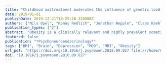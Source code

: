 ```yaml
---
title: "Childhood maltreatment moderates the influence of genetic load for obesity on reward related brain structure and function in major depression"
date: 2019-01-01
publishDate: 2019-12-21T18:25:28.320008Z
authors: ["Nils Opel", "Ronny Redlich", "Jonathan Repple", "Claas Kaehler", "Dominik Grotegerd", "Katharina Dohm", "Dario Zaremba", "Janik Goltermann", "Lavinia Alexandra M. Steinmann", "Rahel Krughöfer", "Elisabeth J. Leehr", "Joscha Böhnlein", "Katharina Förster", "Christian Bürger", "Susanne Meinert", "Verena Enneking", "Daniel Emden", "Ramona Leenings", "Nils Winter", "Walter Heindel", "Harald Kugel", "Anbupalam Thalamuthu", "Tim Hahn", "Volker Arolt", "Bernhard T. Baune", "Udo Dannlowski"]
publication_types: ["2"]
abstract: "Obesity is a clinically relevant and highly prevalent somatic comorbidity of major depression (MDD). Genetic predisposition and history of childhood trauma have both independently been demonstrated to act as risk factors for obesity and to be associated with alterations in reward related brain structure and function. We therefore aimed to investigate the influence of childhood maltreatment and genetic risk for obesity on structural and functional imaging correlates associated with reward processing in MDD. 161 MDD patients underwent structural and functional MRI during a frequently used card guessing paradigm. Main and interaction effects of a polygenic risk score for obesity (PRS) and childhood maltreatment experiences as assessed using the Childhood Trauma Questionnaire (CTQ) were investigated. We found that maltreatment experiences and polygenic risk for obesity significantly interacted on a) body mass index b) gray matter volume of the orbitofrontal cortex as well as on c) BOLD response in the right insula during reward processing. While polygenic risk for obesity was associated with elevated BMI as well as with decreased OFC gray matter and increased insular BOLD response in non-maltreated patients, these associations were absent in patients with a history of childhood trauma. No significant main effect of PRS or maltreatment on gray matter or BOLD response could be detected at the applied thresholds. The present study suggests that childhood maltreatment moderates the influence of genetic load for obesity on BMI as well as on altered brain structure and function in reward related brain circuits in MDD."
featured: false
publication: "*Psychoneuroendocrinology*"
tags: ["BMI", "Brain", "Depression", "MDD", "MRI", "Obesity"]
url_pdf: "https://doi.org/10.1016/j.psyneuen.2018.09.027 file:///home/nwinter/Downloads/opel2019.pdf"
doi: "10.1016/j.psyneuen.2018.09.027"
---
```


